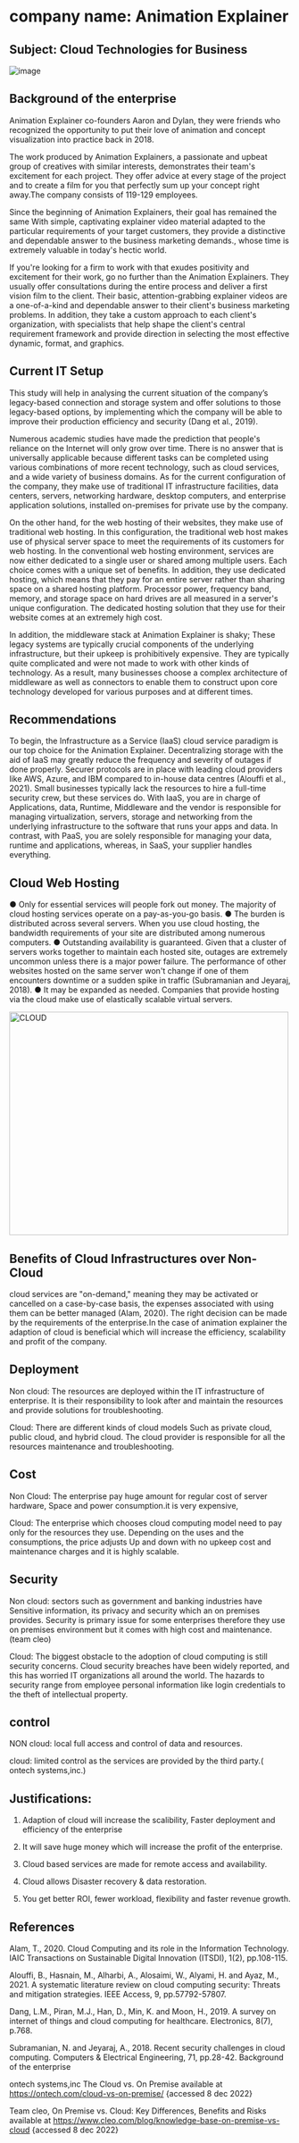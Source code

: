 ﻿# company name: Animation Explainer

## Subject: Cloud Technologies for Business






![image](https://user-images.githubusercontent.com/116579865/206084466-58d2441c-5ecd-4b72-b880-b35602d28da6.png)


## Background of the enterprise


Animation Explainer co-founders Aaron and Dylan, they were friends who recognized the
opportunity to put their love of animation and concept visualization into practice back in 2018.

The work produced by Animation Explainers, a passionate and upbeat group of creatives with similar 
interests, demonstrates their team's excitement for each project. They offer advice at every stage
of the project and to create a film for you that perfectly sum up your concept right away.The company
consists of 119-129 employees.

Since the beginning of Animation Explainers, their goal has remained the same With simple,
captivating explainer video material adapted to the particular requirements of your target customers,
they provide a distinctive and dependable answer to the business marketing demands.,
whose time is extremely valuable in today's hectic world. 

If you're looking for a firm to work with that exudes positivity and excitement for their work, go no further than the Animation Explainers. They usually offer consultations during the entire process and deliver a first vision film to the client.
Their basic, attention-grabbing explainer videos are a one-of-a-kind and dependable answer to their
client's business marketing problems. In addition, they take a custom approach to each client's
organization, with specialists that help shape the client's central requirement framework and provide
direction in selecting the most effective dynamic, format, and graphics.


## Current IT Setup

This study will help in analysing the current situation of the company’s legacy-based connection and
storage system and offer solutions to those legacy-based options, by implementing which the company will
be able to improve their production efficiency and security (Dang et al., 2019). 

Numerous academic studies have made the prediction that people's reliance on the Internet will only grow
over time. There is no answer that is universally applicable because different tasks can be completed
using various combinations of more recent technology, such as cloud services, and a wide variety of 
business domains. As for the current configuration of the company, they make use of traditional IT infrastructure
facilities, data centers, servers, networking hardware, desktop computers, and enterprise application solutions, 
installed on-premises for private use by the company.
 
On the other hand, for the web hosting of their websites, they make use of traditional web hosting. In 
this configuration, the traditional web host makes use of physical server space to meet the requirements 
of its customers for web hosting. In the conventional web hosting environment, services are now either 
dedicated to a single user or shared among multiple users. Each choice comes with a unique set of benefits.
In addition, they use dedicated hosting, which means that they pay for an entire server rather than 
sharing space on a shared hosting platform. Processor power, frequency band, memory, and storage space on 
hard drives are all measured in a server's unique configuration. The dedicated hosting solution that they
use for their website comes at an extremely high cost. 

In addition, the middleware stack at Animation Explainer is shaky; These legacy systems are typically crucial components 
of the underlying infrastructure, but their upkeep is prohibitively expensive. They are typically quite complicated and
were not made to work with other kinds of technology. As a result, many businesses choose a complex architecture of middleware as 
well as connectors to enable them to construct upon core technology developed for various purposes and at different times.

## Recommendations 

To begin, the Infrastructure as a Service (IaaS) cloud service paradigm is our top choice for the 
Animation Explainer. Decentralizing storage with the aid of IaaS may greatly reduce the frequency and 
severity of outages if done properly. Securer protocols are in place with leading cloud providers like 
AWS, Azure, and IBM compared to in-house data centres (Alouffi et al., 2021). Small businesses typically
lack the resources to hire a full-time security crew, but these services do. With IaaS, you are in charge
of Applications, data, Runtime, Middleware and the vendor is responsible for managing virtualization, 
servers, storage and networking from the underlying infrastructure to the software that runs your apps
and data. In contrast, with PaaS, you are solely responsible for managing your data, runtime and 
applications, whereas, in SaaS, your supplier handles everything.

## Cloud Web Hosting
●	Only for essential services will people fork out money. The majority of cloud hosting services
     operate on a pay-as-you-go basis.
●	The burden is distributed across several servers. When you use cloud hosting, the bandwidth 
     requirements of your site are distributed among numerous computers.
●	Outstanding availability is guaranteed. Given that a cluster of servers works together to maintain 
     each hosted site, outages are extremely uncommon unless there is a major power failure. The 
     performance of other websites hosted on the same server won't change if one of them encounters 
     downtime or a sudden spike in traffic (Subramanian and Jeyaraj, 2018).
●	It may be expanded as needed. Companies that provide hosting via the cloud make use of elastically 
     scalable virtual servers.



<img width="500" height="400" alt="CLOUD" src="https://user-images.githubusercontent.com/116579865/205097554-596f0b93-79ee-47d6-ade1-e90b7aafae59.png">



## Benefits of Cloud Infrastructures over Non-Cloud


cloud services are "on-demand," meaning they may be activated or cancelled on a case-by-case basis, the expenses associated with using them can be better managed (Alam, 2020).  The right decision can be made by the requirements of the enterprise.In the case of animation explainer the adaption of cloud is beneficial which will increase the efficiency, scalability and profit of the company.
 

## Deployment
Non cloud: The resources are deployed within the IT infrastructure of enterprise. It is their responsibility to look after and maintain the resources and provide solutions for troubleshooting.
  
Cloud: There are different kinds of cloud models Such as private   cloud, public cloud, and hybrid cloud. The cloud provider is responsible for all the resources maintenance and troubleshooting.

## Cost
Non Cloud: The enterprise pay huge amount for regular cost of server hardware, Space and power consumption.it is very expensive, 

Cloud: The enterprise which chooses cloud computing model need to pay only for the resources they use. Depending on the uses and the consumptions, the price adjusts
Up and down with no upkeep cost and maintenance charges and it is highly scalable.



## Security 
Non cloud: sectors such as government and banking industries have Sensitive information, its privacy and security which an on premises provides. Security is primary issue for some enterprises therefore they use on premises environment but it comes with high cost and maintenance.(team cleo)

Cloud: The biggest obstacle to the adoption of cloud computing is still security concerns. Cloud security breaches have been widely reported, and this has worried IT organizations all around the world. The hazards to security range from employee personal information like login credentials to the theft of intellectual property.

## control

NON cloud: local full access and control of data and resources.

cloud: limited control as the services are provided by the third party.( ontech systems,inc.)


## Justifications:
 
1. Adaption of cloud will increase the scalibility, Faster deployment and efficiency of the enterprise

2. It will save huge money which will increase the profit of the enterprise.

3. Cloud based services are made for remote access and availability.

4. Cloud allows Disaster recovery & data restoration.

5. You get better ROI, fewer workload, flexibility and faster revenue     growth.

## References

Alam, T., 2020. Cloud Computing and its role in the Information Technology. IAIC Transactions on Sustainable Digital Innovation (ITSDI), 1(2), pp.108-115.

Alouffi, B., Hasnain, M., Alharbi, A., Alosaimi, W., Alyami, H. and Ayaz, M., 2021. A systematic literature review on cloud computing security: Threats and mitigation strategies. IEEE Access, 9, pp.57792-57807.

Dang, L.M., Piran, M.J., Han, D., Min, K. and Moon, H., 2019. A survey on internet of things and cloud computing for healthcare. Electronics, 8(7), p.768.

Subramanian, N. and Jeyaraj, A., 2018. Recent security challenges in cloud computing. Computers & Electrical Engineering, 71, pp.28-42.
Background of the enterprise

ontech systems,inc The Cloud vs. On Premise available at https://ontech.com/cloud-vs-on-premise/ {accessed 8 dec 2022}

Team cleo, On Premise vs. Cloud: Key Differences, Benefits and Risks available at https://www.cleo.com/blog/knowledge-base-on-premise-vs-cloud {accessed 8 dec 2022}
